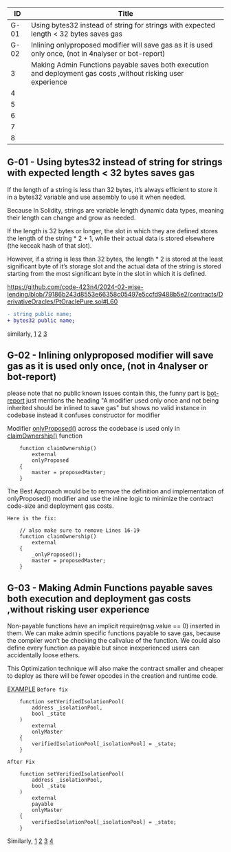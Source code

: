 | ID     | Title                                                                                                            
|--------|-------------------------------------------------------------------------
| G-01   |Using bytes32 instead of string for strings with expected length < 32 bytes saves gas                                                                          
| G-02   |Inlining onlyproposed modifier will save gas as it is used only once, (not in 4nalyser or bot-report)
| 3      |Making Admin Functions payable saves both execution and deployment gas costs ,without risking user experience
| 4      |                                         
| 5      |           
| 6      |                                                                               
| 7      |                                                                                    
| 8      |   


## G-01 - Using bytes32 instead of string for strings with expected length < 32 bytes saves gas
If the length of a string is less than 32 bytes, it’s always efficient to store it in a bytes32 variable and use assembly to use it when needed.

Because In Solidity, strings are variable length dynamic data types, meaning their length can change and grow as needed.

If the length is 32 bytes or longer, the slot in which they are defined stores the length of the string * 2 + 1, while their actual data is stored elsewhere (the keccak hash of that slot).

However, if a string is less than 32 bytes, the length * 2 is stored at the least significant byte of it’s storage slot and the actual data of the string is stored starting from the most significant byte in the slot in which it is defined.

https://github.com/code-423n4/2024-02-wise-lending/blob/79186b243d8553e66358c05497e5ccfd9488b5e2/contracts/DerivativeOracles/PtOraclePure.sol#L60
```diff
- string public name;
+ bytes32 public name;
```
similarly, [1](https://github.com/code-423n4/2024-02-wise-lending/blob/79186b243d8553e66358c05497e5ccfd9488b5e2/contracts/DerivativeOracles/PtOracleDerivative.sol#L74) [2](https://github.com/code-423n4/2024-02-wise-lending/blob/79186b243d8553e66358c05497e5ccfd9488b5e2/contracts/PositionNFTs.sol#L14) [3](https://github.com/code-423n4/2024-02-wise-lending/blob/79186b243d8553e66358c05497e5ccfd9488b5e2/contracts/PowerFarms/PowerFarmNFTs/PowerFarmNFTs.sol#L27)

## G-02 - Inlining onlyproposed modifier will save gas as it is used only once, (not in 4nalyser or bot-report)

please note that no public known issues contain this, the funny part is [bot-report](https://github.com/code-423n4/2024-02-wise-lending/blob/main/bot-report.md#g-51-a-modifier-used-only-once-and-not-being-inherited-should-be-inlined-to-save-gas) just mentions the heading "A modifier used only once and not being inherited should be inlined to save gas" but shows no valid instance in codebase instead it confuses constructor for modifier

Modifier [onlyProposed()](https://github.com/code-423n4/2024-02-wise-lending/blob/79186b243d8553e66358c05497e5ccfd9488b5e2/contracts/OwnableMaster.sol#L16-L19) across the codebase is used only in [claimOwnership()](https://github.com/code-423n4/2024-02-wise-lending/blob/79186b243d8553e66358c05497e5ccfd9488b5e2/contracts/OwnableMaster.sol#L92-L97) function
```
    function claimOwnership()
        external
        onlyProposed
    {
        master = proposedMaster;
    }
```

The Best Approach would be to remove the definition and implementation of onlyProposed() modifier and use the inline logic to minimize the contract code-size and deployment gas costs.

`Here is the fix: `

```
    // also make sure to remove Lines 16-19
    function claimOwnership()
        external
    {
        _onlyProposed();
        master = proposedMaster;
    }

```

## G-03 - Making Admin Functions payable saves both execution and deployment gas costs ,without risking user experience

Non-payable functions have an implicit require(msg.value == 0) inserted in them.
We can make admin specific functions payable to save gas, because the compiler won’t be checking the callvalue of the function.
We could also define every function as payable but since inexperienced users can accidentally loose ethers.

This Optimization technique will also make the contract smaller and cheaper to deploy as there will be fewer opcodes in the creation and runtime code.

[EXAMPLE](https://github.com/code-423n4/2024-02-wise-lending/blob/79186b243d8553e66358c05497e5ccfd9488b5e2/contracts/PoolManager.sol#L125-L133)
`Before fix`

```
    function setVerifiedIsolationPool(
        address _isolationPool,
        bool _state
    )
        external
        onlyMaster
    {
        verifiedIsolationPool[_isolationPool] = _state;
    }
```
`After Fix`
```
    function setVerifiedIsolationPool(
        address _isolationPool,
        bool _state
    )
        external
        payable
        onlyMaster
    {
        verifiedIsolationPool[_isolationPool] = _state;
    }

```
Similarly, [1](https://github.com/code-423n4/2024-02-wise-lending/blob/79186b243d8553e66358c05497e5ccfd9488b5e2/contracts/PoolManager.sol#L34) [2](https://github.com/code-423n4/2024-02-wise-lending/blob/79186b243d8553e66358c05497e5ccfd9488b5e2/contracts/PoolManager.sol#L106) [3](https://github.com/code-423n4/2024-02-wise-lending/blob/79186b243d8553e66358c05497e5ccfd9488b5e2/contracts/PoolManager.sol#L139) [4](https://github.com/code-423n4/2024-02-wise-lending/blob/79186b243d8553e66358c05497e5ccfd9488b5e2/contracts/PoolManager.sol#L151)

               
